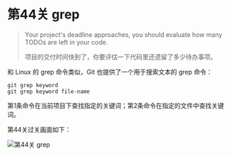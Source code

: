 
# 第44关 grep

> Your project's deadline approaches, you should evaluate how many TODOs are left in your code.
>
> 项目的交付时间快到了，你要评估一下代码里还遗留了多少待办事项。

和 Linux 的 grep 命令类似，Git 也提供了一个用于搜索文本的 grep 命令：

```shell
git grep keyword
git grep keyword file-name
```

第1条命令在当前项目下查找指定的关键词；第2条命令在指定的文件中查找关键词。

第44关过关画面如下：

![第44关 grep](images/level-44-grep.png)
